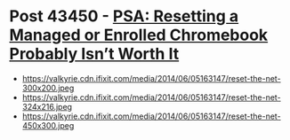 # Post 43450 - [PSA: Resetting a Managed or Enrolled Chromebook Probably Isn&#8217;t Worth It](https://www.ifixit.com/News/43450/how-to-reset-a-managed-chromebook-and-avoid-enterprise-enrollment-you-cant)

- https://valkyrie.cdn.ifixit.com/media/2014/06/05163147/reset-the-net-300x200.jpeg
- https://valkyrie.cdn.ifixit.com/media/2014/06/05163147/reset-the-net-324x216.jpeg
- https://valkyrie.cdn.ifixit.com/media/2014/06/05163147/reset-the-net-450x300.jpeg
